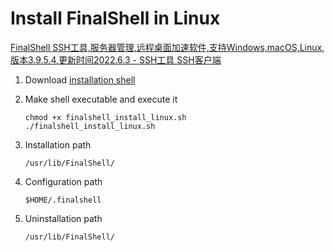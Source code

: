 # Install FinalShell in Linux

[FinalShell SSH工具,服务器管理,远程桌面加速软件,支持Windows,macOS,Linux,版本3.9.5.4,更新时间2022.6.3 - SSH工具 SSH客户端](https://www.hostbuf.com/t/988.html)



1. Download [installation shell](https://www.hostbuf.com/downloads/finalshell_install_linux.sh)

2. Make shell executable and execute it
   
   ```shell
   chmod +x finalshell_install_linux.sh
   ./finalshell_install_linux.sh
   ```

3. Installation path 
   
   ```shell
   /usr/lib/FinalShell/
   ```

4. Configuration path
   
   ```shell
   $HOME/.finalshell
   ```

5. Uninstallation path
   
   ```shell
   /usr/lib/FinalShell/
   ```
